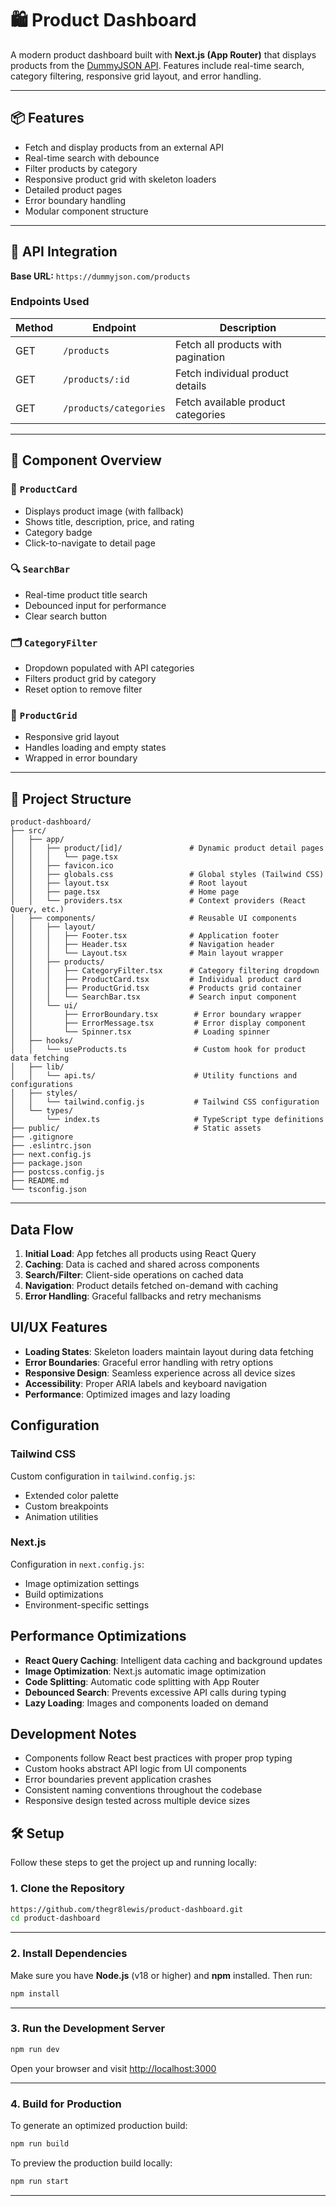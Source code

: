 # 🛍️ Product Dashboard

A modern product dashboard built with **Next.js (App Router)** that displays products from the [DummyJSON API](https://dummyjson.com/products). Features include real-time search, category filtering, responsive grid layout, and error handling.

---

## 📦 Features

* Fetch and display products from an external API
* Real-time search with debounce
* Filter products by category
* Responsive product grid with skeleton loaders
* Detailed product pages
* Error boundary handling
* Modular component structure

---

## 🔌 API Integration

**Base URL:** `https://dummyjson.com/products`

### Endpoints Used

| Method | Endpoint               | Description                        |
| ------ | ---------------------- | ---------------------------------- |
| GET    | `/products`            | Fetch all products with pagination |
| GET    | `/products/:id`        | Fetch individual product details   |
| GET    | `/products/categories` | Fetch available product categories |

---

## 🧱 Component Overview

### 🧩 `ProductCard`

* Displays product image (with fallback)
* Shows title, description, price, and rating
* Category badge
* Click-to-navigate to detail page

### 🔍 `SearchBar`

* Real-time product title search
* Debounced input for performance
* Clear search button

### 🗂️ `CategoryFilter`

* Dropdown populated with API categories
* Filters product grid by category
* Reset option to remove filter

### 🧮 `ProductGrid`

* Responsive grid layout
* Handles loading and empty states
* Wrapped in error boundary

---

## 📁 Project Structure

```
product-dashboard/
├── src/
│   ├── app/
│   │   ├── product/[id]/               # Dynamic product detail pages
│   │   │   └── page.tsx
│   │   ├── favicon.ico
│   │   ├── globals.css                 # Global styles (Tailwind CSS)
│   │   ├── layout.tsx                  # Root layout
│   │   ├── page.tsx                    # Home page
│   │   └── providers.tsx               # Context providers (React Query, etc.)
│   ├── components/                     # Reusable UI components
│   │   ├── layout/
│   │   │   ├── Footer.tsx              # Application footer
│   │   │   ├── Header.tsx              # Navigation header
│   │   │   └── Layout.tsx              # Main layout wrapper
│   │   ├── products/                   
│   │   │   ├── CategoryFilter.tsx      # Category filtering dropdown
│   │   │   ├── ProductCard.tsx         # Individual product card
│   │   │   ├── ProductGrid.tsx         # Products grid container
│   │   │   └── SearchBar.tsx           # Search input component
│   │   └── ui/
│   │       ├── ErrorBoundary.tsx        # Error boundary wrapper
│   │       ├── ErrorMessage.tsx         # Error display component
│   │       └── Spinner.tsx              # Loading spinner
│   ├── hooks/
│   │   └── useProducts.ts               # Custom hook for product data fetching
│   ├── lib/
│   │   └── api.ts/                      # Utility functions and configurations
│   ├── styles/
│   │   └── tailwind.config.js           # Tailwind CSS configuration  
│   └── types/
│       └── index.ts                     # TypeScript type definitions
├── public/                              # Static assets
├── .gitignore
├── .eslintrc.json
├── next.config.js
├── package.json
├── postcss.config.js
├── README.md
└── tsconfig.json
```

---



## Data Flow

1. **Initial Load**: App fetches all products using React Query
2. **Caching**: Data is cached and shared across components
3. **Search/Filter**: Client-side operations on cached data
4. **Navigation**: Product details fetched on-demand with caching
5. **Error Handling**: Graceful fallbacks and retry mechanisms

## UI/UX Features

- **Loading States**: Skeleton loaders maintain layout during data fetching
- **Error Boundaries**: Graceful error handling with retry options
- **Responsive Design**: Seamless experience across all device sizes
- **Accessibility**: Proper ARIA labels and keyboard navigation
- **Performance**: Optimized images and lazy loading

## Configuration

### Tailwind CSS
Custom configuration in `tailwind.config.js`:
- Extended color palette
- Custom breakpoints
- Animation utilities

### Next.js
Configuration in `next.config.js`:
- Image optimization settings
- Build optimizations
- Environment-specific settings

## Performance Optimizations

- **React Query Caching**: Intelligent data caching and background updates
- **Image Optimization**: Next.js automatic image optimization
- **Code Splitting**: Automatic code splitting with App Router
- **Debounced Search**: Prevents excessive API calls during typing
- **Lazy Loading**: Images and components loaded on demand

## Development Notes

- Components follow React best practices with proper prop typing
- Custom hooks abstract API logic from UI components  
- Error boundaries prevent application crashes
- Consistent naming conventions throughout the codebase
- Responsive design tested across multiple device sizes


## 🛠️ Setup

Follow these steps to get the project up and running locally:

### 1. **Clone the Repository**

```bash
https://github.com/thegr8lewis/product-dashboard.git
cd product-dashboard
```
---

### 2. **Install Dependencies**

Make sure you have **Node.js** (v18 or higher) and **npm** installed. Then run:

```bash
npm install
```

---

### 3. **Run the Development Server**

```bash
npm run dev
```

Open your browser and visit [http://localhost:3000](http://localhost:3000)

---

### 4. **Build for Production**

To generate an optimized production build:

```bash
npm run build
```

To preview the production build locally:

```bash
npm run start
```

---


